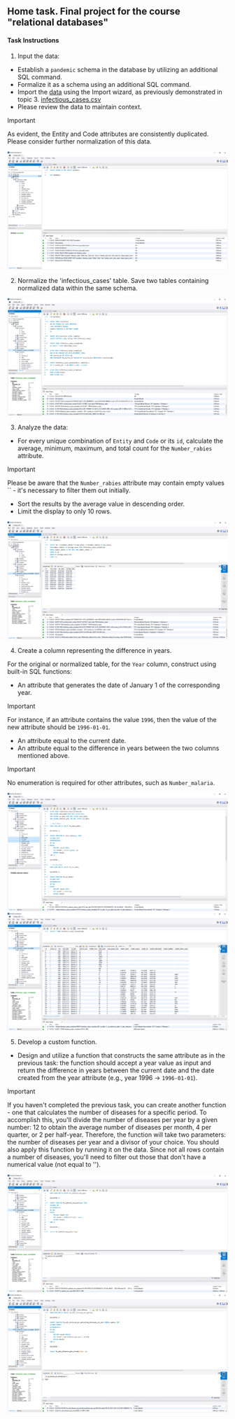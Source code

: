 ## Home task. Final project for the course "relational databases"

#### Task Instructions

1. Input the data:

- Establish a `pandemic` schema in the database by utilizing an additional SQL command.
- Formalize it as a schema using an additional SQL command.
- Import the [data](https://drive.google.com/file/d/1lHEXJvu2omYRgvSek6mHq-iQ3RmGAQ7e/view) using the Import wizard, as previously demonstrated in topic 3.
  [infectious_cases.csv](https://prod-files-secure.s3.us-west-2.amazonaws.com/89fec302-e51c-45d8-a968-db8bdab456d2/74d1694c-7c06-403a-b8fa-301608033701/infectious_cases.csv)
- Please review the data to maintain context.

> [!IMPORTANT]
> As evident, the Entity and Code attributes are consistently duplicated. Please consider further normalization of this data.

![Preview](./p1/p1.png)

2. Normalize the 'infectious_cases' table. Save two tables containing normalized data within the same schema.

![Preview](./p2/p2.png)

3. Analyze the data:

- For every unique combination of `Entity` and `Code` or its `id`, calculate the average, minimum, maximum, and total count for the `Number_rabies` attribute.

> [!IMPORTANT]
> Please be aware that the `Number_rabies` attribute may contain empty values `` - it's necessary to filter them out initially.

- Sort the results by the average value in descending order.
- Limit the display to only 10 rows.

![Preview](./p3/p3.png)

4. Create a column representing the difference in years.

For the original or normalized table, for the `Year` column, construct using built-in SQL functions:

- An attribute that generates the date of January 1 of the corresponding year.

> [!IMPORTANT]
> For instance, if an attribute contains the value `1996`, then the value of the new attribute should be `1996-01-01`.

- An attribute equal to the current date.
- An attribute equal to the difference in years between the two columns mentioned above.

> [!IMPORTANT]
> No enumeration is required for other attributes, such as `Number_malaria`.

![Preview](./p4/p4_1.png)
![Preview](./p4/p4_2.png)

5. Develop a custom function.

- Design and utilize a function that constructs the same attribute as in the previous task: the function should accept a year value as input and return the difference in years between the current date and the date created from the year attribute (e.g., year 1996 → `1996-01-01`).

> [!IMPORTANT]
> If you haven't completed the previous task, you can create another function - one that calculates the number of diseases for a specific period. To accomplish this, you'll divide the number of diseases per year by a given number: 12 to obtain the average number of diseases per month, 4 per quarter, or 2 per half-year. Therefore, the function will take two parameters: the number of diseases per year and a divisor of your choice. You should also apply this function by running it on the data. Since not all rows contain a number of diseases, you'll need to filter out those that don't have a numerical value (not equal to '').

![Preview](./p5/p5_1.png)
![Preview](./p5/p5_2.png)
